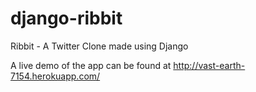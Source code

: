django-ribbit
=============

Ribbit - A Twitter Clone made using Django

A live demo of the app can be found at http://vast-earth-7154.herokuapp.com/
